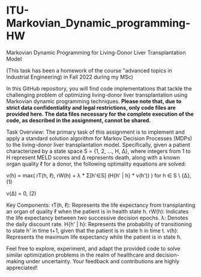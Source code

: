# ITU-Markovian_Dynamic_programming-HW
Markovian Dynamic Programming for Living-Donor Liver Transplantation Model

(This task has been a homework of the course "advanced topics in Industrial Engineering) in Fall 2022 during my MSc)

In this GitHub repository, you will find code implementations that tackle the challenging problem of optimizing living-donor liver transplantation using Markovian dynamic programming techniques. 
**Please note that, due to strict data confidentiality and legal restrictions, only code files are provided here. The data files necessary for the complete execution of the code, as described in the assignment, cannot be shared.**

Task Overview:
The primary task of this assignment is to implement and apply a standard solution algorithm for Markov Decision Processes (MDPs) to the living-donor liver transplantation model. Specifically, given a patient characterized by a state space S = {1, 2, ..., H, Δ}, where integers from 1 to H represent MELD scores and Δ represents death, along with a known organ quality ℓ for a donor, the following optimality equations are solved:

v(h) = max(
    rT(h, ℓ),
    rW(h) + λ * Σ[h'∈S] (H{h' | h} * v(h'))
) for h ∈ S \ {Δ}, (1)

v(Δ) = 0, (2)

Key Components:
rT(h, ℓ): Represents the life expectancy from transplanting an organ of quality ℓ when the patient is in health state h.
rW(h): Indicates the life expectancy between two successive decision epochs.
λ: Denotes the daily discount rate.
H{h' | h}: Represents the probability of transitioning to state h' in time t+1, given that the patient is in state h in time t.
v(h): Represents the maximum life expectancy while the patient is in state h.


Feel free to explore, experiment, and adapt the provided code to solve similar optimization problems in the realm of healthcare and decision-making under uncertainty. Your feedback and contributions are highly appreciated!
